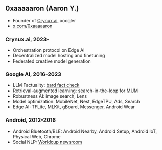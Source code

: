 ## 0xaaaaaron (Aaron Y.)
* Founder of [Crynux.ai](crynux.ai), xoogler
* [x.com/0xaaaaaron](x.com/0xaaaaaron)

### Crynux.ai, 2023-
* Orchestration protocol on Edge AI
* Decentralized model hosting and finetuning
* Federated creative model generation

### Google AI, 2016-2023
* LLM Factuality: [bard fact check](https://www.theverge.com/23881954/google-bard-ai-fact-checking)
* Retrieval-augmented learning: search-in-the-loop for [MUM](https://blog.google/products/search/introducing-mum/)
* Robustness AI: image search, Lens
* Model optimization: MobileNet, Nest, EdgeTPU, Ads, Search
* Edge AI: TFLite, MLKit, gBoard, Messenger, Android Wear

### Android, 2012-2016
* Android Bluetooth/BLE: Android Nearby, Android Setup, Android IoT, Physical Web, Chrome
* Social NLP: [Worldcup newsroom](https://www.fastcompany.com/3032002/inside-googles-world-cup-newsroom)

